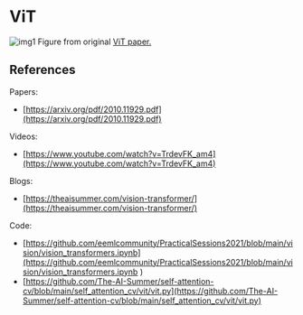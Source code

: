 # ViT

![img1](https://github.com/CepkaR/My-ZOO/blob/main/vision/ViT/images/img_vit.png) Figure from original [ViT paper.](https://arxiv.org/pdf/2010.11929.pdf)


## References

Papers:

* [https://arxiv.org/pdf/2010.11929.pdf](https://arxiv.org/pdf/2010.11929.pdf) 

Videos:

* [https://www.youtube.com/watch?v=TrdevFK_am4](https://www.youtube.com/watch?v=TrdevFK_am4)

Blogs:

* [https://theaisummer.com/vision-transformer/](https://theaisummer.com/vision-transformer/)

Code:

* [https://github.com/eemlcommunity/PracticalSessions2021/blob/main/vision/vision_transformers.ipynb](https://github.com/eemlcommunity/PracticalSessions2021/blob/main/vision/vision_transformers.ipynb
)
* [https://github.com/The-AI-Summer/self-attention-cv/blob/main/self_attention_cv/vit/vit.py](https://github.com/The-AI-Summer/self-attention-cv/blob/main/self_attention_cv/vit/vit.py)